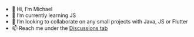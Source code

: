 - 👋 Hi, I’m Michael
- 🌱 I’m currently learning JS
- 💞️ I’m looking to collaborate on any small projects with Java, JS or Flutter 
- 📫 Reach me under the [Discussions tab](https://github.com/kemonprogrammer/kemonprogrammer/discussions/5)
